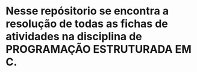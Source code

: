 # Nesse repósitorio se encontra a resolução de todas as fichas de atividades na disciplina de PROGRAMAÇÃO ESTRUTURADA EM C.
